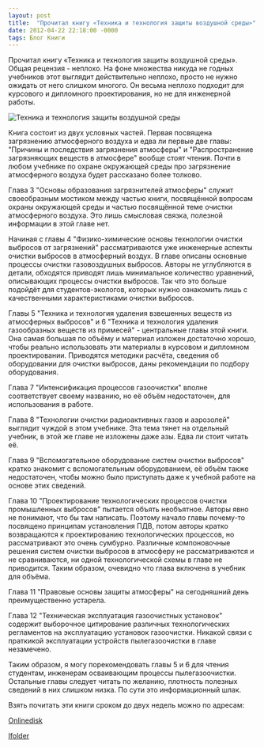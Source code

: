 ```yaml
---
layout: post
title:  "Прочитал книгу «Техника и технология защиты воздушной среды»"
date: 2012-04-22 22:18:00 -0000
tags: Блог Книги
---
```


Прочитал книгу «Техника и технология защиты воздушной среды». Общая рецензия - неплохо. На фоне множества никуда не годных учебников этот выглядит действительно неплохо, просто не нужно ожидать от него слишком многого. Он весьма неплохо подходит для курсового и дипломного проектирования, но не для инженерной работы.

![Техника и технология защиты воздушной среды](https://res.cloudinary.com/dlqc5rp9l/image/upload/v1648550326/covers/zashita_vozduha_title_pjvdle.jpg)

Книга состоит из двух условных частей. Первая посвящена загрязнению атмосферного воздуха и едва ли первые две главы: "Причины и последствия загрязнения атмосферы" и "Распространение загрязняющих веществ в атмосфере" вообще стоят чтения. Почти в любом учебнике по охране окружающей среды про загрязнение атмосферного воздуха будет рассказано более толково.

Глава 3 "Основы образования загрязнителей атмосферы" служит своеобразным мостиком между частью книги, посвящённой вопросам охраны окружающей среды и частью посвящённой теме очистки атмосферного воздуха. Это лишь смысловая связка, полезной информации в этой главе нет.

Начиная с главы 4 "Физико-химические основы технологии очистки выбросов от загрязнений" рассматриваются уже инженерные аспекты очистки выбросов в атмосферный воздух. В главе описаны основные процессы очистки газовоздушных выбросов. Авторы не углубляются в детали, обходятся приводят лишь минимальное количество уравнений, описывающих процессы очистки выбросов. Так что это больше подойдёт для студентов-экологов, которых нужно ознакомить лишь с качественными характеристиками очистки выбросов.

Главы 5 "Техника и технология удаления взвешенных веществ из атмосферных выбросов" и 6 "Техника и технология удаления газообразных веществ из примесей" - центральные главы этой книги. Она самая большая по объёму и материал изложен достаточно хорошо, чтобы реально использовать эти материалы в курсовом и дипломном проектировании. Приводятся методики расчёта, сведения об оборудовании для очистки выбросов, даны рекомендации по подбору оборудования.

Глава 7 "Интенсификация процессов газоочистки" вполне соответствует своему названию, но её объём недостаточен, для использования в работе.

Глава 8 "Технологии очистки радиоактивных газов и аэрозолей" выглядит чуждой в этом учебнике. Эта тема тянет на отдельный учебник, в этой же главе не изложены даже азы. Едва ли стоит читать её.

Глава 9 "Вспомогательное оборудование систем очистки выбросов" кратко знакомит с вспомогательным оборудованием, её объём также недостаточен, чтобы можно было приступать даже к учебной работе на основе этих сведений.

Глава 10 "Проектирование технологических процессов очистки промышленных выбросов" пытается объять необъятное. Авторы явно не понимают, что бы там написать. Поэтому начало главы почему-то посвящено принципам установления ПДВ, потом авторы кратко возвращаются к проектированию технологических процессов, но рассматривают это очень сумбурно. Различные компоновочные решения систем очистки выбросов в атмосферу не рассматриваются и не сравниваются, ни одной технологической схемы в главе не приводится. Таким образом, очевидно что глава включена в учебник для объёма.

Глава 11 "Правовые основы защиты атмосферы" на сегодняшний день преимущественно устарела.

Глава 12 "Техническая эксплуатация газоочистных установок" содержит выборочное цитирование различных технологических регламентов на эксплуатацию установок газоочистки. Никакой связи с праткикой эксплуатации устройств пылегазоочистки в главе незамечено.

Таким образом, я могу порекомендовать главы 5 и 6 для чтения студентам, инженерам осваивающим процессы пылегазоочистки. Остальные главы следует читать по желанию, плотность полезных сведений в них слишком низка. По сути это информационный шлак.

Взять почитать эти книги сроком до двух недель можно по адресам:

<a href="http://www.onlinedisk.ru/file/865065/">Onlinedisk</a>

<a href="http://infanata.ifolder.ru/30067403">Ifolder</a>
